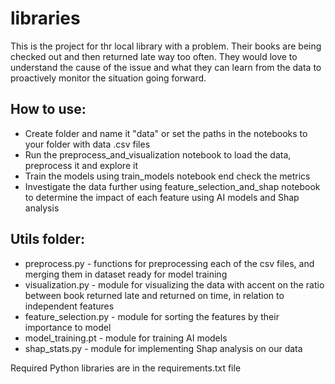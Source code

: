 # libraries

This is the project for thr local library with a problem. Their books are being checked out and then returned late way too often. They would love to understand the cause of the issue and what they can learn from the data to proactively monitor the situation going forward.

## How to use:

- Create folder and name it "data" or set the paths in the notebooks to your folder with data .csv files
- Run the preprocess_and_visualization notebook to load the data, preprocess it and explore it
- Train the models using train_models notebook end check the metrics
- Investigate the data further using feature_selection_and_shap notebook to determine the impact of each feature using AI models and Shap analysis

## Utils folder:
  - preprocess.py - functions for preprocessing each of the csv files, and merging them in dataset ready for model training
  - visualization.py - module for visualizing the data with accent on the ratio between book returned late and returned on time, in relation to independent features
  - feature_selection.py - module for sorting the features by their importance to model
  - model_training.pt - module for training AI models
  - shap_stats.py - module for implementing Shap analysis on our data
    
  Required Python libraries are in the requirements.txt file
  
